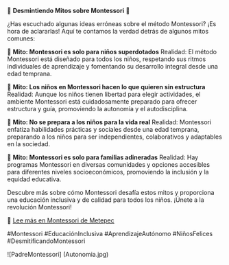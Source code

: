 
🌟 **Desmintiendo Mitos sobre Montessori** 🌟

¿Has escuchado algunas ideas erróneas sobre el método Montessori? ¡Es hora de aclararlas! Aquí te contamos la verdad detrás de algunos mitos comunes:

🔹 **Mito: Montessori es solo para niños superdotados**
   Realidad: El método Montessori está diseñado para todos los niños, respetando sus ritmos individuales de aprendizaje y fomentando su desarrollo integral desde una edad temprana.

🔹 **Mito: Los niños en Montessori hacen lo que quieren sin estructura**
   Realidad: Aunque los niños tienen libertad para elegir actividades, el ambiente Montessori está cuidadosamente preparado para ofrecer estructura y guía, promoviendo la autonomía y el autodisciplina.

🔹 **Mito: No se prepara a los niños para la vida real**
   Realidad: Montessori enfatiza habilidades prácticas y sociales desde una edad temprana, preparando a los niños para ser independientes, colaborativos y adaptables en la sociedad.

🔹 **Mito: Montessori es solo para familias adineradas**
   Realidad: Hay programas Montessori en diversas comunidades y opciones accesibles para diferentes niveles socioeconómicos, promoviendo la inclusión y la equidad educativa.

Descubre más sobre cómo Montessori desafía estos mitos y proporciona una educación inclusiva y de calidad para todos los niños. ¡Únete a la revolución Montessori!

🔗 [Lee más en Montessori de Metepec](https://montessoridemetepec.edu.mx/desmintiendo-mitos-sobre-montessori/)

#Montessori #EducaciónInclusiva #AprendizajeAutónomo #NiñosFelices #DesmitificandoMontessori

![PadreMontessori] (Autonomia.jpg)
